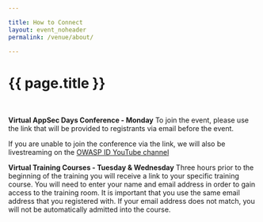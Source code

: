 ```yaml
---

title: How to Connect
layout: event_noheader
permalink: /venue/about/

---
```


# {{ page.title }}
<br>

**Virtual AppSec Days Conference - Monday**
To join the event, please use the link that will be provided to registrants via email before the event. 

If you are unable to join the conference via the link, we will also be livestreaming on the [OWASP ID YouTube channel](https://www.youtube.com/channel/UCGdl9tpc1qZYcM3WRRFRPPA)

**Virtual Training Courses - Tuesday & Wednesday**
Three hours prior to the beginning of the training you will receive a link to your specific training course. You will need to enter your name and email address in order to gain access to the training room. It is important that you use the same email address that you registered with. If your email address does not match, you will not be automatically admitted into the course.
